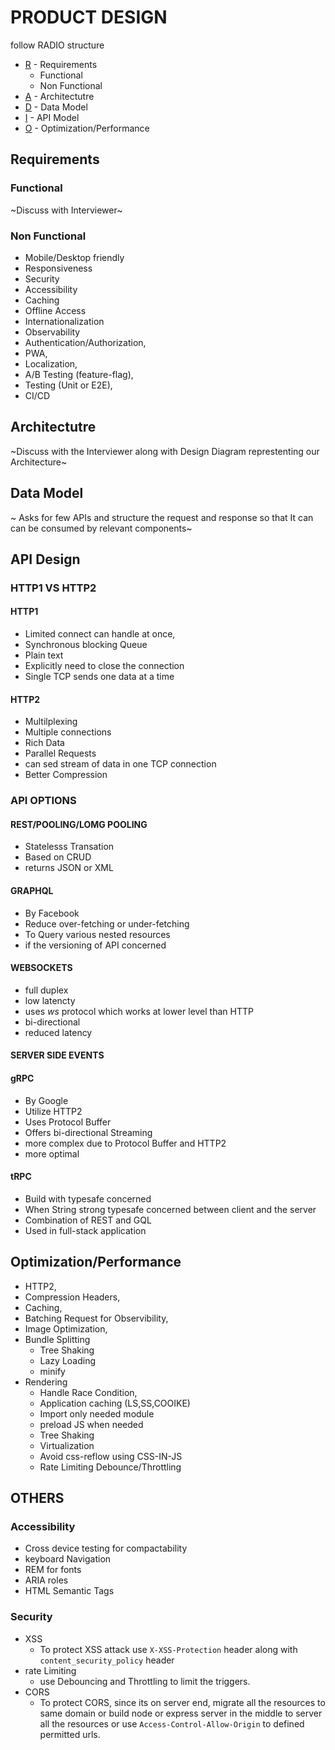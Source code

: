 #   PRODUCT DESIGN

follow RADIO structure

- [R](#requirements) - Requirements 
    - Functional
    - Non Functional
- [A](#architectutre) - Architectutre
- [D](#data-model) - Data Model
- [I](#api-design) - API Model
- [O](#optimizationperformance) - Optimization/Performance

<a id="requirements"></a>

## Requirements

### Functional

~Discuss with Interviewer~

### Non Functional 

- Mobile/Desktop friendly
- Responsiveness
- Security
- Accessibility
- Caching
- Offline Access
- Internationalization
- Observability
- Authentication/Authorization,
- PWA,
- Localization,
- A/B Testing (feature-flag),
- Testing (Unit or E2E),
- CI/CD

<a id="architectutre"></a>

## Architectutre

~Discuss with the Interviewer along with Design Diagram represtenting our Architecture~

<a id="data-model"></a>

## Data Model

~ Asks for few APIs and structure the request and response so that It can can be consumed by relevant components~

<a id="api-design"></a>

## API Design

### HTTP1 VS HTTP2

#### HTTP1

- Limited connect can handle at once,
- Synchronous blocking Queue
- Plain text
- Explicitly need to close the connection
- Single TCP sends one data at a time

#### HTTP2

- Multilplexing
- Multiple connections
- Rich Data
- Parallel Requests
- can sed stream of data in one TCP connection
- Better Compression

### API OPTIONS

#### REST/POOLING/LOMG POOLING

- Statelesss Transation
- Based on CRUD
- returns JSON or XML

#### GRAPHQL

- By Facebook
- Reduce over-fetching or under-fetching
- To Query various nested resources
- if the versioning of API concerned

#### WEBSOCKETS

- full duplex
- low latencty
- uses *ws* protocol which works at lower level than HTTP
- bi-directional
- reduced latency


#### SERVER SIDE EVENTS

#### gRPC

- By Google
- Utilize HTTP2
- Uses Protocol Buffer
- Offers bi-directional Streaming
- more complex due to Protocol Buffer and HTTP2
- more optimal

#### tRPC

- Build with typesafe concerned
- When String strong typesafe concerned between client and the server
- Combination of REST and GQL
- Used in full-stack application

<a id="optimizationperformance"></a>

## Optimization/Performance

- HTTP2,
- Compression Headers,
- Caching,
- Batching Request for Observibility,
- Image Optimization,
- Bundle Splitting
    - Tree Shaking
    - Lazy Loading
    - minify
- Rendering
    - Handle Race Condition,
    - Application caching (LS,SS,COOIKE)
    - Import only needed module
    - preload JS when needed
    - Tree Shaking
    - Virtualization
    - Avoid css-reflow using CSS-IN-JS
    - Rate Limiting Debounce/Throttling

## OTHERS

### Accessibility

- Cross device testing for compactability
- keyboard Navigation
- REM for fonts
- ARIA roles
- HTML Semantic Tags

### Security

- XSS
    - To protect XSS attack use `X-XSS-Protection` header along with `content_security_policy` header
- rate Limiting
    - use Debouncing and Throttling to limit the triggers.
- CORS
    - To protect CORS, since its on server end, migrate all the resources to same domain or build node or express server in the middle to server all the resources or use `Access-Control-Allow-Origin` to defined permitted urls.
